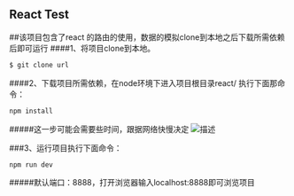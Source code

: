## React Test
##该项目包含了react 的路由的使用，数据的模拟clone到本地之后下载所需依赖后即可运行
####1、将项目clone到本地。
```python
$ git clone url 
```
####2、下载项目所需依赖，在node环境下进入项目根目录react/ 执行下面那命令：
```python
npm install
```
#####这一步可能会需要些时间，跟据网络快慢决定
![描述](https://clearself.github.io/react/image/react_1.png "图片描述")

###3、运行项目执行下面命令：
```python
npm run dev
```
#####默认端口：8888，打开浏览器输入localhost:8888即可浏览项目

